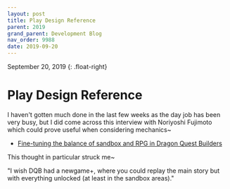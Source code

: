 ```yaml
---
layout: post
title: Play Design Reference
parent: 2019
grand_parent: Development Blog
nav_order: 9988
date: 2019-09-20
---
```

September 20, 2019
{: .float-right}

# Play Design Reference

I haven't gotten much done in the last few weeks as the day job has been very busy, but I did come across this interview with Noriyoshi Fujimoto which could prove useful when considering mechanics~

- [Fine-tuning the balance of sandbox and RPG in Dragon Quest Builders](https://www.gamasutra.com/view/news/285509/Finetuning_the_balance_of_sandbox_and_RPG_in_Dragon_Quest_Builders.php)

This thought in particular struck me~

  "I wish DQB had a newgame+, where you could replay the main story but with everything unlocked (at least in the sandbox areas)."
